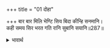 +++
title = "01 दोहा"

+++
बार बार मिलि भेण्टि सिय बिदा कीन्हि सनमानि।  
कही समय सिर भरत गति रानि सुबानि सयानि॥287॥  

<details><summary>भावार्थ</summary>

राजा-रानी ने बार-बार मिलकर और हृदय से लगाकर तथा सम्मान करके सीताजी को विदा किया। चतुर रानी ने समय पाकर राजा से सुन्दर वाणी में भरतजी की दशा का वर्णन किया॥287॥  
</details>



